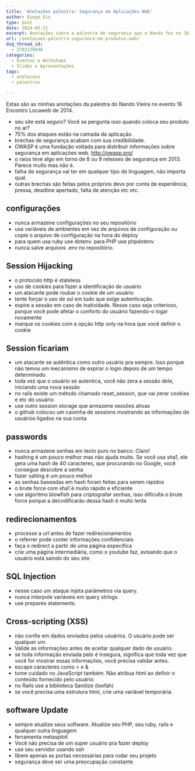 ```yaml
---
title: 'Anotações palestra: Segurança em Aplicações Web'
author: Diego Eis
type: post
date: 2014-05-21
excerpt: Anotações sobre a palestra de segurança que o Nando fez no 16 Encontro Locaweb.
url: /anotacoes-palestra-seguranca-em-produtos-web/
dsq_thread_id:
  - 2702130948
categories:
  - Eventos e Workshops
  - Slides e Apresentações
tags:
  - anotacoes
  - palestras

---
```

Estas são as minhas anotações da palestra do Nando Vieira no evento 16 Encontro Locaweb de 2014.



  * seu site está seguro? Você se pergunta isso quando coloca seu produto no ar?
  * 75% dos ataques estão na camada da aplicação.
  * brechas de segurança acabam com sua credibilidade.
  * OWASP é uma fundação voltada para distribuir informações sobre segurança em aplicações web. http://owasp.org/
  * o raios teve algo em torno de 8 ou 9 relesses de segurança em 2013. Parece muito mas não é.
  * falha de segurança vai ter em qualquer tipo de linguagem, não importa qual.
  * outras brechas são feitas pelos próprios devs por conta de experiência, pressa, deadline apertado, falta de atenção etc etc.

## configurações

  * nunca armazene configurações no seu repositório
  * use variáveis de ambientes em vez de arquivos de configuração ou copie o arquivo de configuração na hora do deploy
  * para quem usa ruby use dotenv. para PHP use phpdotenv
  * nunca salve arquivos .env no repositório.

## Session Hijacking

  * o protocolo http é stateless
  * uso de cookies para fazer a identificação do usuário
  * um atacante pode roubar o cookie de um usuário
  * tente forçar o uso de ssl em tudo que exige autenticação.
  * expire a sessão em caso de inatividade. Nesse caso seja criterioso, porque você pode afetar o conforto do usuário fazendo-o logar novamente
  * marque os cookies com a opção http only na hora que você definir o cookie

## Session ficariam

  * um atacante se autêntica como outro usuário pra sempre. Isso porque não temos um mecanismo de expirar o login depois de um tempo determinado.
  * toda vez que o usuário se autentica, você não zera a sessão dele, iniciando uma nova sessão
  * no rails existe um método chamado reset_session, que vai zerar cookies e etc do usuário
  * use outro session storage que armazene sessões ativas
  * o github colocou um caixinha de sessions mostrando as informações de usuários ligados na sua conta

## passwords

  * nunca armazene senhas em texto puro no banco. Claro!
  * hashing é um pouco melhor mas não ajuda muito. Se você usa sha1, ele gera uma hash de 40 caracteres, que procurando no Google, você consegue descobre a senha
  * fazer salting é um pouco melhor
  * as senhas baseadas em hash foram feitas para serem rápidos
  * o brute force com sha1 é muito rápido e eficiente
  * use algoritmo blowfish para criptografar senhas, isso dificulta o brute force porque a decodificarão dessa hash é muito lenta

## redirecionamentos

  * processe a url antes de fazer redirecionamentos
  * o referrer pode conter informações confidenciais
  * faça o redirect a partir de uma página específica
  * crie uma página intermediária, como o youtube faz, avisando que o usuário está saindo do seu site

## SQL Injection

  * nesse caso um ataque injeta parâmetros via query.
  * nunca interpole variáveis em query strings.
  * use prepares statements.

## Cross-scripting (XSS)

  * não confie em dados enviados pelos usuários. O usuário pode ser qualquer um.
  * Valide as informações antes de aceitar qualquer dado de usuário.
  * se toda informação enviada pelo é insegura, significa que toda vez que você for mostrar essas informações, você precisa validar antes.
  * escape caracteres como > e &
  * tome cuidado no JavaScript também. Não atribua html ao definir o conteúdo fornecido pelo usuário.
  * no Rails use a biblioteca Sanitize (loofah)
  * se você precisa uma estrutura html, crie uma variável temporária.

## software Update

  * sempre atualize seus software. Atualize seu PHP, seu ruby, rails e qualquer outra linguagem
  * ferramenta metasploit
  * Você não precisa de um super usuário pra fazer deploy
  * use seu servidor usando ssh
  * libere apenas as portas necessárias para rodar seu projeto
  * segurança deve ser uma preocupação constante